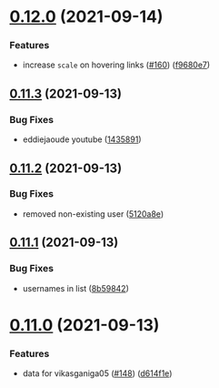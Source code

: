 # [0.12.0](https://github.com/EddieHubCommunity/LinkFree/compare/v0.11.3...v0.12.0) (2021-09-14)


### Features

* increase `scale` on hovering links ([#160](https://github.com/EddieHubCommunity/LinkFree/issues/160)) ([f9680e7](https://github.com/EddieHubCommunity/LinkFree/commit/f9680e7ad6ec59a1aa7735658d7ad4f4c91ec3da))



## [0.11.3](https://github.com/EddieHubCommunity/LinkFree/compare/v0.11.2...v0.11.3) (2021-09-13)


### Bug Fixes

* eddiejaoude youtube ([1435891](https://github.com/EddieHubCommunity/LinkFree/commit/1435891457d1b16ffdf664c10795c964ad3ff094))



## [0.11.2](https://github.com/EddieHubCommunity/LinkFree/compare/v0.11.1...v0.11.2) (2021-09-13)


### Bug Fixes

* removed non-existing user ([5120a8e](https://github.com/EddieHubCommunity/LinkFree/commit/5120a8ee4aeb32702dd56c567bd3cb00aff5c2b9))



## [0.11.1](https://github.com/EddieHubCommunity/LinkFree/compare/v0.11.0...v0.11.1) (2021-09-13)


### Bug Fixes

* usernames in list ([8b59842](https://github.com/EddieHubCommunity/LinkFree/commit/8b598429257f1601870b604ce14a998c46e4e20d))



# [0.11.0](https://github.com/EddieHubCommunity/LinkFree/compare/v0.10.6...v0.11.0) (2021-09-13)


### Features

* data for vikasganiga05 ([#148](https://github.com/EddieHubCommunity/LinkFree/issues/148)) ([d614f1e](https://github.com/EddieHubCommunity/LinkFree/commit/d614f1e8da58df1a468531820b3cf70be1231ace))



